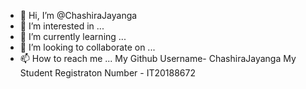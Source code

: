 - 👋 Hi, I’m @ChashiraJayanga
- 👀 I’m interested in ...
- 🌱 I’m currently learning ...
- 💞️ I’m looking to collaborate on ...
- 📫 How to reach me ...
 My Github Username- ChashiraJayanga
 My Student Registraton Number - IT20188672

<!---
ChashiraJayanga/ChashiraJayanga is a ✨ special ✨ repository because its `README.md` (this file) appears on your GitHub profile.
You can click the Preview link to take a look at your changes.
--->
